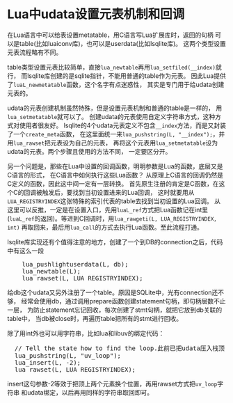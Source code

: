 # Lua中udata设置元表机制和回调

在Lua语言中可以给表设置metatable，用C语言写Lua扩展库时，返回的句柄
可以是table(比如luaiconv库)，也可以是userdata(比如lsqlite库)。
这两个类型设置元表流程略有不同。

table类型设置元表比较简单，直接`lua_newtable`再用`lua_setfiled(__index)`就行，
而lsqlite库创建的是sqlite指针，不能用普通的table作为元表。
因此Lua提供了`luaL_newmetatable`函数，这个名字有点迷惑性，
其实是专门用于给udata创建元表的。

udata的元表创建机制虽然特殊，但是设置元表机制和普通的table是一样的，
用`lua_setmetatable`就可以了。
创建udata的元表使用自定义字符串方式，这种方式对使用者很友好。
lsqlite的4个udata元表定义不包含`__index`方法，而是又封装了一个`create_meta`函数，
在这里面统一来`lua_pushstring(L, "__index");`，并用`lua_rawset`把元表设为自己的元表，
再将这个元表用`lua_setmetatable`设为udata的元表。两个步骤且使用的方法不同，
一定要区分开。

另一个问题是，那些在Lua中设置的回调函数，明明参数是Lua的函数，底层又是C语言的形式，
在C语言中如何执行这些Lua函数？
从原理上C语言的回调仍然是C定义的函数，因此这中间一定有一层转换。
首先原生注册的肯定是C函数，在这个C的回调被触发后，要找到当初设置进来的Lua回调，
这时就要用从`LUA_REGISTRYINDEX`这张特殊的索引代表的table去找到当初设置的Lua回调。
从这里可以反推，一定是在设置入口，先用`luaL_ref`方式把Lua函数记在int里
(`luaL_ref`的返回)。等进到C回调时，用`lua_rawgeti(L, LUA_REGISTRYINDEX, int)`
再取回来，最后用`lua_call`的方式去执行Lua函数。至此流程打通。

lsqlite库实现还有个值得注意的地方，创建了一个到DB的connection之后，代码中有这么一段
<pre>
    lua_pushlightuserdata(L, db);
    lua_newtable(L);
    lua_rawset(L, LUA_REGISTRYINDEX);
</pre>
给db这个udata又另外注册了一个table。原因是SQLite中，光有connection还不够，
经常会使用db，通过调用prepare函数创建statement句柄，即句柄层数不止一层，
为防止statement忘记回收，每次创建了stmt句柄，就把它放到db关联的table中，
当db被close时，再遍历table把所有的stmt进行回收。

除了用int外也可以用字符串，比如lua和libuv的绑定代码：
<pre>
  // Tell the state how to find the loop.此前已把udata压入栈顶
  lua_pushstring(L, "uv_loop");
  lua_insert(L, -2);
  lua_rawset(L, LUA_REGISTRYINDEX);
</pre>
insert这句参数-2等效于把顶上两个元素换个位置，再用rawset方式把`uv_loop`字符串
和udata绑定，以后再用同样的字符串取回即可。